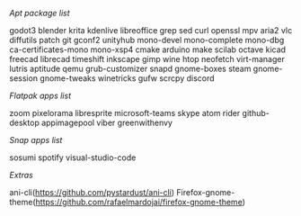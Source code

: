 *Apt package list*

godot3 blender krita kdenlive  libreoffice grep sed curl 
openssl mpv aria2 vlc diffutils patch git  gconf2 unityhub
mono-devel mono-complete mono-dbg ca-certificates-mono mono-xsp4
cmake arduino make scilab octave kicad freecad librecad 
timeshift inkscape gimp wine  htop neofetch  virt-manager 
lutris aptitude qemu grub-customizer snapd gnome-boxes steam 
gnome-session gnome-tweaks winetricks gufw scrcpy discord

*Flatpak apps list*

zoom pixelorama libresprite 
microsoft-teams skype 
atom rider github-desktop
appimagepool viber
greenwithenvy

*Snap apps list*

 sosumi spotify 
visual-studio-code

*Extras*

ani-cli(https://github.com/pystardust/ani-cli)
Firefox-gnome-theme(https://github.com/rafaelmardojai/firefox-gnome-theme)
